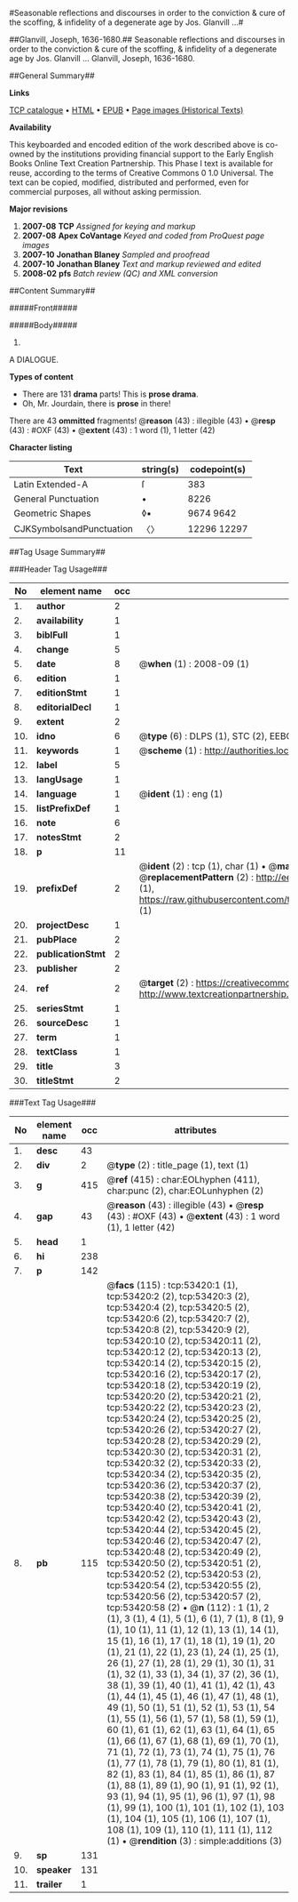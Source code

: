 #Seasonable reflections and discourses in order to the conviction & cure of the scoffing, & infidelity of a degenerate age by Jos. Glanvill ...#

##Glanvill, Joseph, 1636-1680.##
Seasonable reflections and discourses in order to the conviction & cure of the scoffing, & infidelity of a degenerate age by Jos. Glanvill ...
Glanvill, Joseph, 1636-1680.

##General Summary##

**Links**

[TCP catalogue](http://www.ota.ox.ac.uk/tcp/)  • 
[HTML](http://tei.it.ox.ac.uk/tcp/Texts-HTML/free/A42/A42830.html)  • 
[EPUB](http://tei.it.ox.ac.uk/tcp/Texts-EPUB/free/A42/A42830.epub) • 
[Page images (Historical Texts)](https://data.historicaltexts.jisc.ac.uk/view?pubId=eebo-12068218e&pageId=eebo-12068218e-53420-1)

**Availability**

This keyboarded and encoded edition of the
	       work described above is co-owned by the institutions
	       providing financial support to the Early English Books
	       Online Text Creation Partnership. This Phase I text is
	       available for reuse, according to the terms of Creative
	       Commons 0 1.0 Universal. The text can be copied,
	       modified, distributed and performed, even for
	       commercial purposes, all without asking permission.

**Major revisions**

1. __2007-08__ __TCP__ *Assigned for keying and markup*
1. __2007-08__ __Apex CoVantage__ *Keyed and coded from ProQuest page images*
1. __2007-10__ __Jonathan Blaney__ *Sampled and proofread*
1. __2007-10__ __Jonathan Blaney__ *Text and markup reviewed and edited*
1. __2008-02__ __pfs__ *Batch review (QC) and XML conversion*

##Content Summary##

#####Front#####

#####Body#####

1. 
A DIALOGUE.

**Types of content**

  * There are 131 **drama** parts! This is **prose drama**.
  * Oh, Mr. Jourdain, there is **prose** in there!

There are 43 **ommitted** fragments! 
 @__reason__ (43) : illegible (43)  •  @__resp__ (43) : #OXF (43)  •  @__extent__ (43) : 1 word (1), 1 letter (42)

**Character listing**


|Text|string(s)|codepoint(s)|
|---|---|---|
|Latin Extended-A|ſ|383|
|General Punctuation|•|8226|
|Geometric Shapes|◊▪|9674 9642|
|CJKSymbolsandPunctuation|〈〉|12296 12297|

##Tag Usage Summary##

###Header Tag Usage###

|No|element name|occ|attributes|
|---|---|---|---|
|1.|__author__|2||
|2.|__availability__|1||
|3.|__biblFull__|1||
|4.|__change__|5||
|5.|__date__|8| @__when__ (1) : 2008-09 (1)|
|6.|__edition__|1||
|7.|__editionStmt__|1||
|8.|__editorialDecl__|1||
|9.|__extent__|2||
|10.|__idno__|6| @__type__ (6) : DLPS (1), STC (2), EEBO-CITATION (1), OCLC (1), VID (1)|
|11.|__keywords__|1| @__scheme__ (1) : http://authorities.loc.gov/ (1)|
|12.|__label__|5||
|13.|__langUsage__|1||
|14.|__language__|1| @__ident__ (1) : eng (1)|
|15.|__listPrefixDef__|1||
|16.|__note__|6||
|17.|__notesStmt__|2||
|18.|__p__|11||
|19.|__prefixDef__|2| @__ident__ (2) : tcp (1), char (1)  •  @__matchPattern__ (2) : ([0-9\-]+):([0-9IVX]+) (1), (.+) (1)  •  @__replacementPattern__ (2) : http://eebo.chadwyck.com/downloadtiff?vid=$1&page=$2 (1), https://raw.githubusercontent.com/textcreationpartnership/Texts/master/tcpchars.xml#$1 (1)|
|20.|__projectDesc__|1||
|21.|__pubPlace__|2||
|22.|__publicationStmt__|2||
|23.|__publisher__|2||
|24.|__ref__|2| @__target__ (2) : https://creativecommons.org/publicdomain/zero/1.0/ (1), http://www.textcreationpartnership.org/docs/. (1)|
|25.|__seriesStmt__|1||
|26.|__sourceDesc__|1||
|27.|__term__|1||
|28.|__textClass__|1||
|29.|__title__|3||
|30.|__titleStmt__|2||


###Text Tag Usage###

|No|element name|occ|attributes|
|---|---|---|---|
|1.|__desc__|43||
|2.|__div__|2| @__type__ (2) : title_page (1), text (1)|
|3.|__g__|415| @__ref__ (415) : char:EOLhyphen (411), char:punc (2), char:EOLunhyphen (2)|
|4.|__gap__|43| @__reason__ (43) : illegible (43)  •  @__resp__ (43) : #OXF (43)  •  @__extent__ (43) : 1 word (1), 1 letter (42)|
|5.|__head__|1||
|6.|__hi__|238||
|7.|__p__|142||
|8.|__pb__|115| @__facs__ (115) : tcp:53420:1 (1), tcp:53420:2 (2), tcp:53420:3 (2), tcp:53420:4 (2), tcp:53420:5 (2), tcp:53420:6 (2), tcp:53420:7 (2), tcp:53420:8 (2), tcp:53420:9 (2), tcp:53420:10 (2), tcp:53420:11 (2), tcp:53420:12 (2), tcp:53420:13 (2), tcp:53420:14 (2), tcp:53420:15 (2), tcp:53420:16 (2), tcp:53420:17 (2), tcp:53420:18 (2), tcp:53420:19 (2), tcp:53420:20 (2), tcp:53420:21 (2), tcp:53420:22 (2), tcp:53420:23 (2), tcp:53420:24 (2), tcp:53420:25 (2), tcp:53420:26 (2), tcp:53420:27 (2), tcp:53420:28 (2), tcp:53420:29 (2), tcp:53420:30 (2), tcp:53420:31 (2), tcp:53420:32 (2), tcp:53420:33 (2), tcp:53420:34 (2), tcp:53420:35 (2), tcp:53420:36 (2), tcp:53420:37 (2), tcp:53420:38 (2), tcp:53420:39 (2), tcp:53420:40 (2), tcp:53420:41 (2), tcp:53420:42 (2), tcp:53420:43 (2), tcp:53420:44 (2), tcp:53420:45 (2), tcp:53420:46 (2), tcp:53420:47 (2), tcp:53420:48 (2), tcp:53420:49 (2), tcp:53420:50 (2), tcp:53420:51 (2), tcp:53420:52 (2), tcp:53420:53 (2), tcp:53420:54 (2), tcp:53420:55 (2), tcp:53420:56 (2), tcp:53420:57 (2), tcp:53420:58 (2)  •  @__n__ (112) : 1 (1), 2 (1), 3 (1), 4 (1), 5 (1), 6 (1), 7 (1), 8 (1), 9 (1), 10 (1), 11 (1), 12 (1), 13 (1), 14 (1), 15 (1), 16 (1), 17 (1), 18 (1), 19 (1), 20 (1), 21 (1), 22 (1), 23 (1), 24 (1), 25 (1), 26 (1), 27 (1), 28 (1), 29 (1), 30 (1), 31 (1), 32 (1), 33 (1), 34 (1), 37 (2), 36 (1), 38 (1), 39 (1), 40 (1), 41 (1), 42 (1), 43 (1), 44 (1), 45 (1), 46 (1), 47 (1), 48 (1), 49 (1), 50 (1), 51 (1), 52 (1), 53 (1), 54 (1), 55 (1), 56 (1), 57 (1), 58 (1), 59 (1), 60 (1), 61 (1), 62 (1), 63 (1), 64 (1), 65 (1), 66 (1), 67 (1), 68 (1), 69 (1), 70 (1), 71 (1), 72 (1), 73 (1), 74 (1), 75 (1), 76 (1), 77 (1), 78 (1), 79 (1), 80 (1), 81 (1), 82 (1), 83 (1), 84 (1), 85 (1), 86 (1), 87 (1), 88 (1), 89 (1), 90 (1), 91 (1), 92 (1), 93 (1), 94 (1), 95 (1), 96 (1), 97 (1), 98 (1), 99 (1), 100 (1), 101 (1), 102 (1), 103 (1), 104 (1), 105 (1), 106 (1), 107 (1), 108 (1), 109 (1), 110 (1), 111 (1), 112 (1)  •  @__rendition__ (3) : simple:additions (3)|
|9.|__sp__|131||
|10.|__speaker__|131||
|11.|__trailer__|1||
